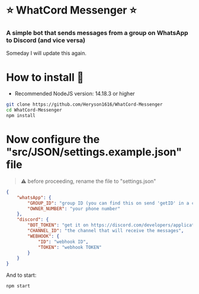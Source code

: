 # ⭐ WhatCord Messenger ⭐

### A simple bot that sends messages from a group on WhatsApp to Discord (and vice versa)

Someday I will update this again.

# How to install 🤔

- Recommended NodeJS version: 14.18.3 or higher

```bash
git clone https://github.com/Heryson1616/WhatCord-Messenger
cd WhatCord-Messenger
npm install
```
# Now configure the "src/JSON/settings.example.json" file
> ⚠️ before proceeding, rename the file to "settings.json"
```json
{
    "whatsApp": {
        "GROUP_ID": "group ID (you can find this on send 'getID' in a chat)",
        "OWNER_NUMBER": "your phone number"
    },
    "discord": {
        "BOT_TOKEN": "get it on https://discord.com/developers/applications/",
        "CHANNEL_ID": "the channel that will receive the messages",
        "WEBHOOK": {
            "ID": "webhook ID",
            "TOKEN": "webhook TOKEN"
        }
    }
}
```

And to start:
```bash
npm start
```